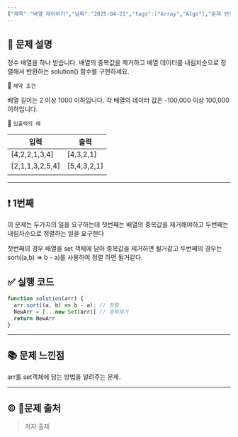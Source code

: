 ```yaml
---
{"제목":"배열 제어하기","날짜":"2025-04-21","tags":["Array","Algo"],"문제 번호":"2","출제":"저자 출제","dg-publish":true,"permalink":"/공부/Algo/배열/배열 제어하기/","dgPassFrontmatter":true,"created":"2025-04-21T09:01:44.628+09:00","updated":"2025-05-07T19:09:02.198+09:00"}
---
```


## 📔 문제 설명

정수 배열을 하나 받습니다. 배열의 중복값을 제거하고 배열 데이터를 내림차순으로 정렬해서 반환하는 solution() 함수를 구현하세요. 

📓 `제약 조건`

배열 길이는 2 이상 1000 이하입니다.
각 배열의 데이터 값은 -100,000 이상 100,000 이하입니다.

📓 `입출력의 예`

| 입력              | 출력          |
| --------------- | ----------- |
| [4,2,2,1,3,4]   | [4,3,2,1]   |
| [2,1,1,3,2,5,4] | [5,4,3,2,1] |
|                 |             |


---
## ❗ 1번째

이 문제는 두가지의 일을 요구하는데 첫번째는 배열의 중복값을 제거해야하고 두번째는 내림차순으로 정렬하는 일을 요구한다

첫번째의 경우 배열을 set 객체에 담아 중복값을 제거하면 될거같고
두번째의 경우는 sort((a,b) => b - a)를 사용하여 정렬 하면 될거같다.
<br>
## ✅ 실행 코드
```js
function solution(arr) {
  arr.sort((a, b) => b - a); // 정렬
  NewArr = [...new Set(arr)] // 중복제거
  return NewArr
}
```
---
## 📚 문제 느낀점

arr를 set객체에 담는 방법을 알려주는 문제.

---
## © 문제 출처

> 저자 출제